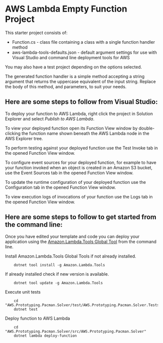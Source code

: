 # AWS Lambda Empty Function Project

This starter project consists of:

* Function.cs - class file containing a class with a single function handler method
* aws-lambda-tools-defaults.json - default argument settings for use with Visual Studio and command line deployment
  tools for AWS

You may also have a test project depending on the options selected.

The generated function handler is a simple method accepting a string argument that returns the uppercase equivalent of
the input string. Replace the body of this method, and parameters, to suit your needs.

## Here are some steps to follow from Visual Studio:

To deploy your function to AWS Lambda, right click the project in Solution Explorer and select *Publish to AWS Lambda*.

To view your deployed function open its Function View window by double-clicking the function name shown beneath the AWS
Lambda node in the AWS Explorer tree.

To perform testing against your deployed function use the Test Invoke tab in the opened Function View window.

To configure event sources for your deployed function, for example to have your function invoked when an object is
created in an Amazon S3 bucket, use the Event Sources tab in the opened Function View window.

To update the runtime configuration of your deployed function use the Configuration tab in the opened Function View
window.

To view execution logs of invocations of your function use the Logs tab in the opened Function View window.

## Here are some steps to follow to get started from the command line:

Once you have edited your template and code you can deploy your application using
the [Amazon.Lambda.Tools Global Tool](https://github.com/aws/aws-extensions-for-dotnet-cli#aws-lambda-amazonlambdatools)
from the command line.

Install Amazon.Lambda.Tools Global Tools if not already installed.

```
    dotnet tool install -g Amazon.Lambda.Tools
```

If already installed check if new version is available.

```
    dotnet tool update -g Amazon.Lambda.Tools
```

Execute unit tests

```
    cd "AWS.Prototyping.Pacman.Solver/test/AWS.Prototyping.Pacman.Solver.Tests"
    dotnet test
```

Deploy function to AWS Lambda

```
    cd "AWS.Prototyping.Pacman.Solver/src/AWS.Prototyping.Pacman.Solver"
    dotnet lambda deploy-function
```
